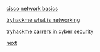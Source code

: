 [cisco network basics](https://www.netacad.com/courses/networking-basics?courseLang=en-US)

[tryhackme what is networking](https://tryhackme.com/r/room/whatisnetworking)

[tryhackme carrers in cyber security](https://tryhackme.com/r/room/careersincyber)

[next](https://github.com/ROT101/learn_something/blob/main/networking/10.resources.md)
